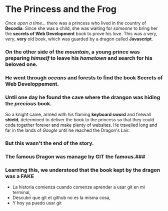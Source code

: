 # The Princess and the Frog
*Once upon a time...* there was a princess who lived in the country of **Becodia**.
Since she was a child, she was waiting for *someone* to bring her the **secrets of Web Development** book to prove his love.
This was a very, *very*, **very** old book, which was guarded by a dragon called **Javascript**.

### On the other side of the *mountain*, a young prince was preparing *himself* to leave his *hometown* and search for his **beloved** one.

### He went through *oceans* and **forests** to find the book **Secrets of Web Developpement**.

### Until one day he found the **cave** where the drangon was hiding the *precious* book.  
So a knight came, armed with his flaming **keyboard sword** and firewall **shield**, determined to deliver the book to the princess so that they could code together forever and make plenty of websites. He travelled long and far in the lands of *Google* until he reached the Dragon's Lair.

### But this wasn't the end of the story. ###
### The famous Dragon was manage by **GIT** the famous.###
### Learning this, we understood that the book kept by the dragon was a **FAKE** ###

* La historia comienza cuando comenze aprender a usar git en mi terminal,
* Descubri que git et github no es la misma cosa,
* Y hoy ya puedo usar git